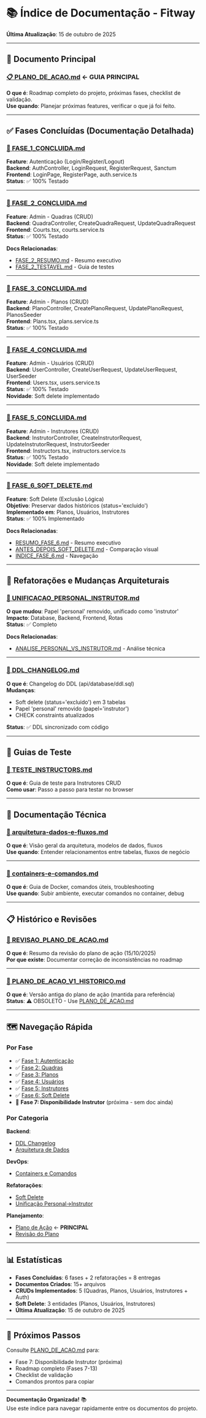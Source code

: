 # 📚 Índice de Documentação - Fitway

**Última Atualização**: 15 de outubro de 2025

---

## 🎯 Documento Principal

### [📋 PLANO_DE_ACAO.md](./PLANO_DE_ACAO.md) ← **GUIA PRINCIPAL**
**O que é**: Roadmap completo do projeto, próximas fases, checklist de validação.  
**Use quando**: Planejar próximas features, verificar o que já foi feito.

---

## ✅ Fases Concluídas (Documentação Detalhada)

### [📄 FASE_1_CONCLUIDA.md](./FASE_1_CONCLUIDA.md)
**Feature**: Autenticação (Login/Register/Logout)  
**Backend**: AuthController, LoginRequest, RegisterRequest, Sanctum  
**Frontend**: LoginPage, RegisterPage, auth.service.ts  
**Status**: ✅ 100% Testado

---

### [📄 FASE_2_CONCLUIDA.md](./FASE_2_CONCLUIDA.md)
**Feature**: Admin - Quadras (CRUD)  
**Backend**: QuadraController, CreateQuadraRequest, UpdateQuadraRequest  
**Frontend**: Courts.tsx, courts.service.ts  
**Status**: ✅ 100% Testado

**Docs Relacionadas**:
- [FASE_2_RESUMO.md](./FASE_2_RESUMO.md) - Resumo executivo
- [FASE_2_TESTAVEL.md](./FASE_2_TESTAVEL.md) - Guia de testes

---

### [📄 FASE_3_CONCLUIDA.md](./FASE_3_CONCLUIDA.md)
**Feature**: Admin - Planos (CRUD)  
**Backend**: PlanoController, CreatePlanoRequest, UpdatePlanoRequest, PlanosSeeder  
**Frontend**: Plans.tsx, plans.service.ts  
**Status**: ✅ 100% Testado

---

### [📄 FASE_4_CONCLUIDA.md](./FASE_4_CONCLUIDA.md)
**Feature**: Admin - Usuários (CRUD)  
**Backend**: UserController, CreateUserRequest, UpdateUserRequest, UserSeeder  
**Frontend**: Users.tsx, users.service.ts  
**Status**: ✅ 100% Testado  
**Novidade**: Soft delete implementado

---

### [📄 FASE_5_CONCLUIDA.md](./FASE_5_CONCLUIDA.md)
**Feature**: Admin - Instrutores (CRUD)  
**Backend**: InstrutorController, CreateInstrutorRequest, UpdateInstrutorRequest, InstrutorSeeder  
**Frontend**: Instructors.tsx, instructors.service.ts  
**Status**: ✅ 100% Testado  
**Novidade**: Soft delete implementado

---

### [📄 FASE_6_SOFT_DELETE.md](./FASE_6_SOFT_DELETE.md)
**Feature**: Soft Delete (Exclusão Lógica)  
**Objetivo**: Preservar dados históricos (status='excluido')  
**Implementado em**: Planos, Usuários, Instrutores  
**Status**: ✅ 100% Implementado

**Docs Relacionadas**:
- [RESUMO_FASE_6.md](./RESUMO_FASE_6.md) - Resumo executivo
- [ANTES_DEPOIS_SOFT_DELETE.md](./ANTES_DEPOIS_SOFT_DELETE.md) - Comparação visual
- [INDICE_FASE_6.md](./INDICE_FASE_6.md) - Navegação

---

## 🔄 Refatorações e Mudanças Arquiteturais

### [📄 UNIFICACAO_PERSONAL_INSTRUTOR.md](./UNIFICACAO_PERSONAL_INSTRUTOR.md)
**O que mudou**: Papel 'personal' removido, unificado como 'instrutor'  
**Impacto**: Database, Backend, Frontend, Rotas  
**Status**: ✅ Completo

**Docs Relacionadas**:
- [ANALISE_PERSONAL_VS_INSTRUTOR.md](./ANALISE_PERSONAL_VS_INSTRUTOR.md) - Análise técnica

---

### [📄 DDL_CHANGELOG.md](./DDL_CHANGELOG.md)
**O que é**: Changelog do DDL (api/database/ddl.sql)  
**Mudanças**:
- Soft delete (status='excluido') em 3 tabelas
- Papel 'personal' removido (papel='instrutor')
- CHECK constraints atualizados

**Status**: ✅ DDL sincronizado com código

---

## 🧪 Guias de Teste

### [📄 TESTE_INSTRUCTORS.md](./TESTE_INSTRUCTORS.md)
**O que é**: Guia de teste para Instrutores CRUD  
**Como usar**: Passo a passo para testar no browser

---

## 📖 Documentação Técnica

### [📄 arquitetura-dados-e-fluxos.md](./arquitetura-dados-e-fluxos.md)
**O que é**: Visão geral da arquitetura, modelos de dados, fluxos  
**Use quando**: Entender relacionamentos entre tabelas, fluxos de negócio

---

### [📄 containers-e-comandos.md](./containers-e-comandos.md)
**O que é**: Guia de Docker, comandos úteis, troubleshooting  
**Use quando**: Subir ambiente, executar comandos no container, debug

---

## 📋 Histórico e Revisões

### [📄 REVISAO_PLANO_DE_ACAO.md](./REVISAO_PLANO_DE_ACAO.md)
**O que é**: Resumo da revisão do plano de ação (15/10/2025)  
**Por que existe**: Documentar correção de inconsistências no roadmap

---

### [📄 PLANO_DE_ACAO_V1_HISTORICO.md](./PLANO_DE_ACAO_V1_HISTORICO.md)
**O que é**: Versão antiga do plano de ação (mantida para referência)  
**Status**: ⚠️ OBSOLETO - Use [PLANO_DE_ACAO.md](./PLANO_DE_ACAO.md)

---

## 🗺️ Navegação Rápida

### Por Fase
- ✅ [Fase 1: Autenticação](./FASE_1_CONCLUIDA.md)
- ✅ [Fase 2: Quadras](./FASE_2_CONCLUIDA.md)
- ✅ [Fase 3: Planos](./FASE_3_CONCLUIDA.md)
- ✅ [Fase 4: Usuários](./FASE_4_CONCLUIDA.md)
- ✅ [Fase 5: Instrutores](./FASE_5_CONCLUIDA.md)
- ✅ [Fase 6: Soft Delete](./FASE_6_SOFT_DELETE.md)
- 🎯 **Fase 7: Disponibilidade Instrutor** (próxima - sem doc ainda)

### Por Categoria
**Backend**:
- [DDL Changelog](./DDL_CHANGELOG.md)
- [Arquitetura de Dados](./arquitetura-dados-e-fluxos.md)

**DevOps**:
- [Containers e Comandos](./containers-e-comandos.md)

**Refatorações**:
- [Soft Delete](./FASE_6_SOFT_DELETE.md)
- [Unificação Personal→Instrutor](./UNIFICACAO_PERSONAL_INSTRUTOR.md)

**Planejamento**:
- [Plano de Ação](./PLANO_DE_ACAO.md) ← **PRINCIPAL**
- [Revisão do Plano](./REVISAO_PLANO_DE_ACAO.md)

---

## 📊 Estatísticas

- **Fases Concluídas**: 6 fases + 2 refatorações = 8 entregas
- **Documentos Criados**: 15+ arquivos
- **CRUDs Implementados**: 5 (Quadras, Planos, Usuários, Instrutores + Auth)
- **Soft Delete**: 3 entidades (Planos, Usuários, Instrutores)
- **Última Atualização**: 15 de outubro de 2025

---

## 🎯 Próximos Passos

Consulte [PLANO_DE_ACAO.md](./PLANO_DE_ACAO.md) para:
- Fase 7: Disponibilidade Instrutor (próxima)
- Roadmap completo (Fases 7-13)
- Checklist de validação
- Comandos prontos para copiar

---

**Documentação Organizada!** 📚  
Use este índice para navegar rapidamente entre os documentos do projeto.
